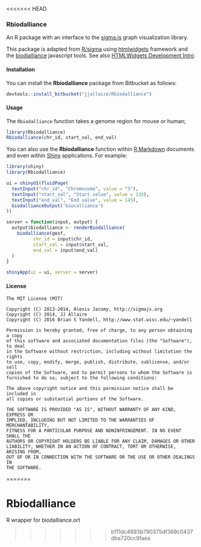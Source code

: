 <<<<<<< HEAD


### Rbiodalliance


An R package with an interface to the [sigma.js](http://sigmajs.org) graph visualization library.

This package is adapted from [R/sigma](https://github.com/jjallaire/sigma) using [htmlwidgets](https://github.com/ramnathv/htmlwidgets) framework and the [biodialliance](https://www.biodalliance.org) javascript tools.
See also [HTMLWidgets Development Intro](http://www.htmlwidgets.org/develop_intro.html)

#### Installation

You can install the **Rbiodalliance** package from Bitbucket as follows:

```r
devtools::install_bitbucket("jjallaire/Rbiodalliance")
```

#### Usage

The `Rbiodalliance` function takes a genome region for mouse or human;

```r
library(Rbiodalliance)
Rbiodalliance(chr_id, start_val, end_val)
```

You can also use the **Rbiodalliance** function within [R Markdown](http://rmarkdown.rstudio.com) documents and even within [Shiny](http://shiny.rstudio.com) applications. For example:

```r
library(shiny)
library(Rbiodalliance)

ui = shinyUI(fluidPage(
  textInput("chr_id", "Chromosome", value = "3"),
  textInput("start_val", "Start value", value = 135),
  textInput("end_val", "End value", value = 145),
  biodallianceOutput('biocalliance')
))

server = function(input, output) {
  output$biodalliance <- renderBiodalliance(
    biodalliance(gexf, 
          chr_id = input$chr_id, 
          start_val = input$start_val,
          end_val = input$end_val)
  )
}

shinyApp(ui = ui, server = server)
```

#### License

```
The MIT License (MIT)

Copyright (C) 2013-2014, Alexis Jacomy, http://sigmajs.org
Copyright (C) 2014, JJ Allaire
Copyright (C) 2016 Brian S Yandell, http://www.stat.wisc.edu/~yandell

Permission is hereby granted, free of charge, to any person obtaining a copy
of this software and associated documentation files (the "Software"), to deal
in the Software without restriction, including without limitation the rights
to use, copy, modify, merge, publish, distribute, sublicense, and/or sell
copies of the Software, and to permit persons to whom the Software is
furnished to do so, subject to the following conditions:

The above copyright notice and this permission notice shall be included in
all copies or substantial portions of the Software.

THE SOFTWARE IS PROVIDED "AS IS", WITHOUT WARRANTY OF ANY KIND, EXPRESS OR
IMPLIED, INCLUDING BUT NOT LIMITED TO THE WARRANTIES OF MERCHANTABILITY,
FITNESS FOR A PARTICULAR PURPOSE AND NONINFRINGEMENT. IN NO EVENT SHALL THE
AUTHORS OR COPYRIGHT HOLDERS BE LIABLE FOR ANY CLAIM, DAMAGES OR OTHER
LIABILITY, WHETHER IN AN ACTION OF CONTRACT, TORT OR OTHERWISE, ARISING FROM,
OUT OF OR IN CONNECTION WITH THE SOFTWARE OR THE USE OR OTHER DEALINGS IN
THE SOFTWARE.
```




=======
# Rbiodalliance
R wrapper for biodalliance.ort
>>>>>>> b111dc4693b790375df369c0437dba720cc9faea
